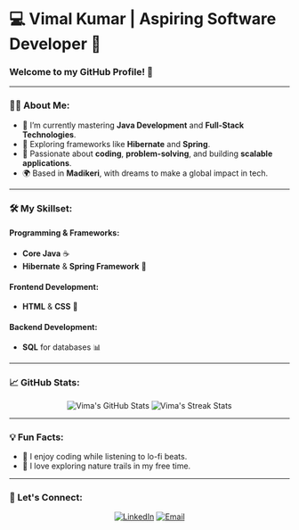 # 💻 Vimal Kumar | Aspiring Software Developer 🚀  

### Welcome to my GitHub Profile! 🌟



---

### 👨‍💻 About Me:
- 🔭 I’m currently mastering **Java Development** and **Full-Stack Technologies**.
- 🌱 Exploring frameworks like **Hibernate** and **Spring**.
- 🎯 Passionate about **coding**, **problem-solving**, and building **scalable applications**.
- 🌍 Based in **Madikeri**, with dreams to make a global impact in tech.

---

### 🛠️ My Skillset:
#### Programming & Frameworks:
- **Core Java** ☕
- **Hibernate** & **Spring Framework** 🌱

#### Frontend Development:
- **HTML** & **CSS** 🎨

#### Backend Development:
- **SQL** for databases 📊

---

### 📈 GitHub Stats:
<p align="center">
  <img src="https://github-readme-stats.vercel.app/api?username=vima107&show_icons=true&theme=radical" alt="Vima's GitHub Stats" />
  <img src="https://github-readme-streak-stats.herokuapp.com/?user=vima107&theme=radical" alt="Vima's Streak Stats" />
</p>

---

### 💡 Fun Facts:
- 🎵 I enjoy coding while listening to lo-fi beats.
- 🌳 I love exploring nature trails in my free time.

---

### 🔗 Let's Connect:
<p align="center">
  <a href="https://www.linkedin.com/in/vimal-kumar-323269243"><img src="https://img.shields.io/badge/LinkedIn-0A66C2?style=for-the-badge&logo=linkedin&logoColor=white" alt="LinkedIn"></a>
  <a href="mailto:vimalkumarp2002@gmail.com"><img src="https://img.shields.io/badge/Email-EA4335?style=for-the-badge&logo=gmail&logoColor=white" alt="Email"></a>
</p>
